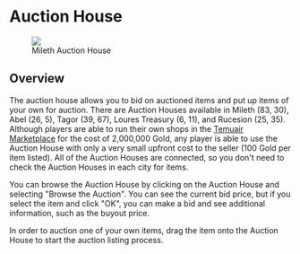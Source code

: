 # Auction House

<figure>
  <img src="../../images/mileth_auction_house.jpg" />
  <figcaption>Mileth Auction House</figcaption>
</figure>

## Overview

The auction house allows you to bid on auctioned items and put up items of your own for auction. There are Auction Houses available in Mileth (83, 30), Abel (26, 5), Tagor (39, 67), Loures Treasury (6, 11), and Rucesion (25, 35). Although players are able to run their own shops in the [Temuair Marketplace](../marketplace) for the cost of 2,000,000 Gold, any player is able to use the Auction House with only a very small upfront cost to the seller (100 Gold per item listed). All of the Auction Houses are connected, so you don't need to check the Auction Houses in each city for items.

You can browse the Auction House by clicking on the Auction House and selecting "Browse the Auction". You can see the current bid price, but if you select the item and click "OK", you can make a bid and see additional information, such as the buyout price.

In order to auction one of your own items, drag the item onto the Auction House to start the auction listing process.

